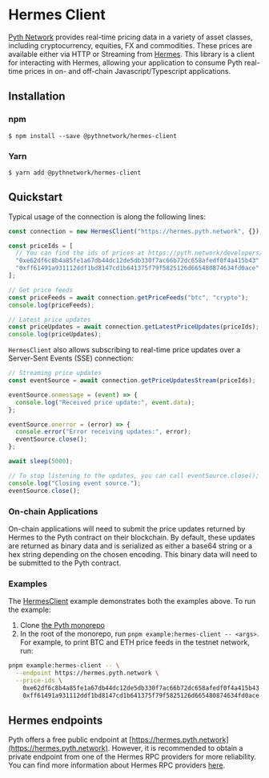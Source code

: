 # Hermes Client

[Pyth Network](https://pyth.network/) provides real-time pricing data in a variety of asset classes, including cryptocurrency, equities, FX and commodities.
These prices are available either via HTTP or Streaming from [Hermes](/apps/hermes).
This library is a client for interacting with Hermes, allowing your application to consume Pyth real-time prices in on- and off-chain Javascript/Typescript applications.

## Installation

### npm

```
$ npm install --save @pythnetwork/hermes-client
```

### Yarn

```
$ yarn add @pythnetwork/hermes-client
```

## Quickstart

Typical usage of the connection is along the following lines:

```typescript
const connection = new HermesClient("https://hermes.pyth.network", {}); // See Hermes endpoints section below for other endpoints

const priceIds = [
  // You can find the ids of prices at https://pyth.network/developers/price-feed-ids
  "0xe62df6c8b4a85fe1a67db44dc12de5db330f7ac66b72dc658afedf0f4a415b43", // BTC/USD price id
  "0xff61491a931112ddf1bd8147cd1b641375f79f5825126d665480874634fd0ace", // ETH/USD price id
];

// Get price feeds
const priceFeeds = await connection.getPriceFeeds("btc", "crypto");
console.log(priceFeeds);

// Latest price updates
const priceUpdates = await connection.getLatestPriceUpdates(priceIds);
console.log(priceUpdates);
```

`HermesClient` also allows subscribing to real-time price updates over a Server-Sent Events (SSE) connection:

```typescript
// Streaming price updates
const eventSource = await connection.getPriceUpdatesStream(priceIds);

eventSource.onmessage = (event) => {
  console.log("Received price update:", event.data);
};

eventSource.onerror = (error) => {
  console.error("Error receiving updates:", error);
  eventSource.close();
};

await sleep(5000);

// To stop listening to the updates, you can call eventSource.close();
console.log("Closing event source.");
eventSource.close();
```

### On-chain Applications

On-chain applications will need to submit the price updates returned by Hermes to the Pyth contract on their blockchain.
By default, these updates are returned as binary data and is serialized as either a base64 string or a hex string depending on the chosen encoding. This binary data will need to be submitted to the Pyth contract.

### Examples

The [HermesClient](./src/examples/HermesClient.ts) example demonstrates both the
examples above. To run the example:

1. Clone [the Pyth monorepo](https://github.com/pyth-network/pyth-crosschain)
2. In the root of the monorepo, run `pnpm example:hermes-client -- <args>`. For
   example, to print BTC and ETH price feeds in the testnet network, run:

```bash
pnpm example:hermes-client -- \
  --endpoint https://hermes.pyth.network \
  --price-ids \
    0xe62df6c8b4a85fe1a67db44dc12de5db330f7ac66b72dc658afedf0f4a415b43 \
    0xff61491a931112ddf1bd8147cd1b641375f79f5825126d665480874634fd0ace
```

## Hermes endpoints

Pyth offers a free public endpoint at [https://hermes.pyth.network](https://hermes.pyth.network). However, it is
recommended to obtain a private endpoint from one of the Hermes RPC providers for more reliability. You can find more
information about Hermes RPC providers
[here](https://docs.pyth.network/documentation/pythnet-price-feeds/hermes#public-endpoint).
